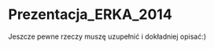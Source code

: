 Prezentacja_ERKA_2014
=====================

Jeszcze pewne rzeczy muszę uzupełnić i dokładniej opisać:)
